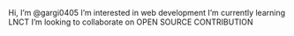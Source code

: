  Hi, I’m @gargi0405 
 I’m interested in web development
 I’m currently learning LNCT
 I’m looking to collaborate on OPEN SOURCE CONTRIBUTION 

<!---
gargi0405/gargi0405 is a ✨ special ✨ repository because its `README.md` (this file) appears on your GitHub profile.
You can click the Preview link to take a look at your changes.
--->
